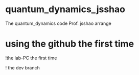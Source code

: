 # quantum_dynamics_jsshao
The quantum_dynamics code Prof. jsshao arrange
# using the github the first time

!the lab-PC the first time

! the dev branch

